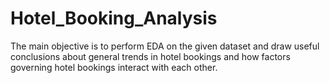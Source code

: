 # Hotel_Booking_Analysis
The main objective is to perform EDA on the given dataset and draw useful conclusions about general trends in hotel bookings and how factors governing hotel bookings interact with each other.
